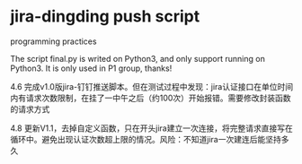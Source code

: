 # jira-dingding push script
programming practices

The script final.py is writed on Python3, and only support running on Python3.
It is only used in P1 group, thanks!

4.6
完成v1.0版jira-钉钉推送脚本。但在测试过程中发现：jira认证接口在单位时间内有请求次数限制，在挂了一中午之后（约100次）开始报错。需要修改封装函数的请求方式

4.8
更新V1.1，去掉自定义函数，只在开头jira建立一次连接，将完整请求直接写在循环中。避免出现认证次数超上限的情况。风险：不知道jira一次建连后能坚持多久
